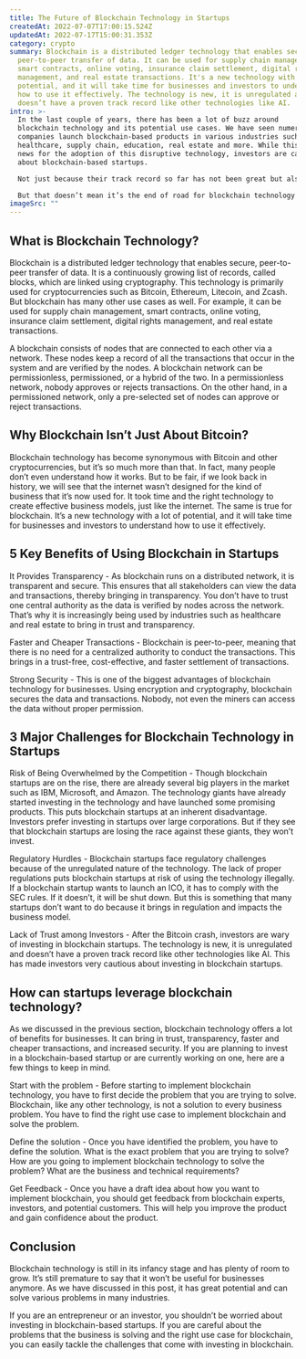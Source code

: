 ```yaml
---
title: The Future of Blockchain Technology in Startups
createdAt: 2022-07-07T17:00:15.524Z
updatedAt: 2022-07-17T15:00:31.353Z
category: crypto
summary: Blockchain is a distributed ledger technology that enables secure,
  peer-to-peer transfer of data. It can be used for supply chain management,
  smart contracts, online voting, insurance claim settlement, digital rights
  management, and real estate transactions. It's a new technology with a lot of
  potential, and it will take time for businesses and investors to understand
  how to use it effectively. The technology is new, it is unregulated and
  doesn’t have a proven track record like other technologies like AI.
intro: >-
  In the last couple of years, there has been a lot of buzz around
  blockchain technology and its potential use cases. We have seen numerous
  companies launch blockchain-based products in various industries such as
  healthcare, supply chain, education, real estate and more. While this is great
  news for the adoption of this disruptive technology, investors are cautious
  about blockchain-based startups. 

  Not just because their track record so far has not been great but also because these new ventures face an uphill battle to get funded and succeed. The existing capital is mostly going towards internet of things (IoT) startups, artificial intelligence (AI), virtual reality (VR), and drones. 

  But that doesn’t mean it’s the end of road for blockchain technology in startups. In this blog post, we will explore why investors are skittish about blockchain-based startups right now and how you can help change that trend by launching one yourself. Read on to find out more.
imageSrc: ""
---
```


## What is Blockchain Technology?

Blockchain is a distributed ledger technology that enables secure, peer-to-peer transfer of data. It is a continuously growing list of records, called blocks, which are linked using cryptography. This technology is primarily used for cryptocurrencies such as Bitcoin, Ethereum, Litecoin, and Zcash. But blockchain has many other use cases as well. For example, it can be used for supply chain management, smart contracts, online voting, insurance claim settlement, digital rights management, and real estate transactions.

A blockchain consists of nodes that are connected to each other via a network. These nodes keep a record of all the transactions that occur in the system and are verified by the nodes. A blockchain network can be permissionless, permissioned, or a hybrid of the two. In a permissionless network, nobody approves or rejects transactions. On the other hand, in a permissioned network, only a pre-selected set of nodes can approve or reject transactions.

## Why Blockchain Isn’t Just About Bitcoin?

Blockchain technology has become synonymous with Bitcoin and other cryptocurrencies, but it’s so much more than that. In fact, many people don’t even understand how it works. But to be fair, if we look back in history, we will see that the internet wasn’t designed for the kind of business that it’s now used for. It took time and the right technology to create effective business models, just like the internet. The same is true for blockchain. It’s a new technology with a lot of potential, and it will take time for businesses and investors to understand how to use it effectively.

## 5 Key Benefits of Using Blockchain in Startups

It Provides Transparency - As blockchain runs on a distributed network, it is transparent and secure. This ensures that all stakeholders can view the data and transactions, thereby bringing in transparency. You don’t have to trust one central authority as the data is verified by nodes across the network. That’s why it is increasingly being used by industries such as healthcare and real estate to bring in trust and transparency.

Faster and Cheaper Transactions - Blockchain is peer-to-peer, meaning that there is no need for a centralized authority to conduct the transactions. This brings in a trust-free, cost-effective, and faster settlement of transactions.

Strong Security - This is one of the biggest advantages of blockchain technology for businesses. Using encryption and cryptography, blockchain secures the data and transactions. Nobody, not even the miners can access the data without proper permission.

## 3 Major Challenges for Blockchain Technology in Startups

Risk of Being Overwhelmed by the Competition - Though blockchain startups are on the rise, there are already several big players in the market such as IBM, Microsoft, and Amazon. The technology giants have already started investing in the technology and have launched some promising products. This puts blockchain startups at an inherent disadvantage. Investors prefer investing in startups over large corporations. But if they see that blockchain startups are losing the race against these giants, they won’t invest.

Regulatory Hurdles - Blockchain startups face regulatory challenges because of the unregulated nature of the technology. The lack of proper regulations puts blockchain startups at risk of using the technology illegally. If a blockchain startup wants to launch an ICO, it has to comply with the SEC rules. If it doesn’t, it will be shut down. But this is something that many startups don’t want to do because it brings in regulation and impacts the business model.

Lack of Trust among Investors - After the Bitcoin crash, investors are wary of investing in blockchain startups. The technology is new, it is unregulated and doesn’t have a proven track record like other technologies like AI. This has made investors very cautious about investing in blockchain startups.

## How can startups leverage blockchain technology?

As we discussed in the previous section, blockchain technology offers a lot of benefits for businesses. It can bring in trust, transparency, faster and cheaper transactions, and increased security. If you are planning to invest in a blockchain-based startup or are currently working on one, here are a few things to keep in mind.

Start with the problem - Before starting to implement blockchain technology, you have to first decide the problem that you are trying to solve. Blockchain, like any other technology, is not a solution to every business problem. You have to find the right use case to implement blockchain and solve the problem.

Define the solution - Once you have identified the problem, you have to define the solution. What is the exact problem that you are trying to solve? How are you going to implement blockchain technology to solve the problem? What are the business and technical requirements?

Get Feedback - Once you have a draft idea about how you want to implement blockchain, you should get feedback from blockchain experts, investors, and potential customers. This will help you improve the product and gain confidence about the product.

## Conclusion

Blockchain technology is still in its infancy stage and has plenty of room to grow. It’s still premature to say that it won’t be useful for businesses anymore. As we have discussed in this post, it has great potential and can solve various problems in many industries.

If you are an entrepreneur or an investor, you shouldn’t be worried about investing in blockchain-based startups. If you are careful about the problems that the business is solving and the right use case for blockchain, you can easily tackle the challenges that come with investing in blockchain.
